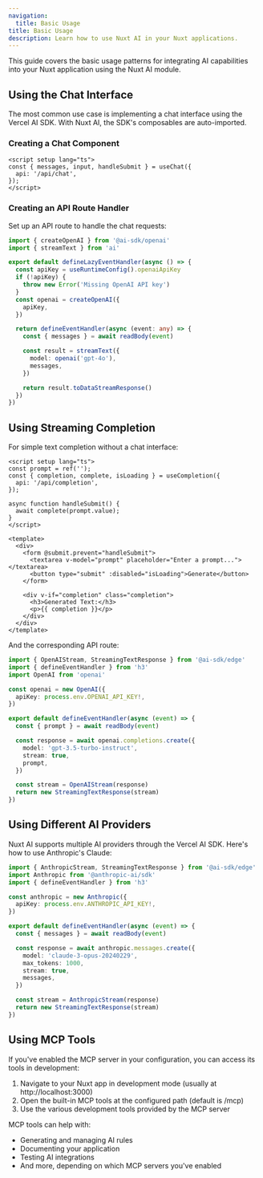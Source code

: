 ```yaml
---
navigation:
  title: Basic Usage
title: Basic Usage
description: Learn how to use Nuxt AI in your Nuxt applications.
---
```


This guide covers the basic usage patterns for integrating AI capabilities into your Nuxt application using the Nuxt AI module.

## Using the Chat Interface

The most common use case is implementing a chat interface using the Vercel AI SDK. With Nuxt AI, the SDK's composables are auto-imported.

### Creating a Chat Component

```vue [components/AiChat.vue]
<script setup lang="ts">
const { messages, input, handleSubmit } = useChat({
  api: '/api/chat',
});
</script>
```

### Creating an API Route Handler

Set up an API route to handle the chat requests:

```typescript [server/api/chat.ts]
import { createOpenAI } from '@ai-sdk/openai'
import { streamText } from 'ai'

export default defineLazyEventHandler(async () => {
  const apiKey = useRuntimeConfig().openaiApiKey
  if (!apiKey) {
    throw new Error('Missing OpenAI API key')
  }
  const openai = createOpenAI({
    apiKey,
  })

  return defineEventHandler(async (event: any) => {
    const { messages } = await readBody(event)

    const result = streamText({
      model: openai('gpt-4o'),
      messages,
    })

    return result.toDataStreamResponse()
  })
})
```

## Using Streaming Completion

For simple text completion without a chat interface:

```vue [components/TextCompletion.vue]
<script setup lang="ts">
const prompt = ref('');
const { completion, complete, isLoading } = useCompletion({
  api: '/api/completion',
});

async function handleSubmit() {
  await complete(prompt.value);
}
</script>

<template>
  <div>
    <form @submit.prevent="handleSubmit">
      <textarea v-model="prompt" placeholder="Enter a prompt..."></textarea>
      <button type="submit" :disabled="isLoading">Generate</button>
    </form>

    <div v-if="completion" class="completion">
      <h3>Generated Text:</h3>
      <p>{{ completion }}</p>
    </div>
  </div>
</template>
```

And the corresponding API route:

```typescript [server/api/completion.ts]
import { OpenAIStream, StreamingTextResponse } from '@ai-sdk/edge'
import { defineEventHandler } from 'h3'
import OpenAI from 'openai'

const openai = new OpenAI({
  apiKey: process.env.OPENAI_API_KEY!,
})

export default defineEventHandler(async (event) => {
  const { prompt } = await readBody(event)

  const response = await openai.completions.create({
    model: 'gpt-3.5-turbo-instruct',
    stream: true,
    prompt,
  })

  const stream = OpenAIStream(response)
  return new StreamingTextResponse(stream)
})
```

## Using Different AI Providers

Nuxt AI supports multiple AI providers through the Vercel AI SDK. Here's how to use Anthropic's Claude:

```typescript [server/api/claude-chat.ts]
import { AnthropicStream, StreamingTextResponse } from '@ai-sdk/edge'
import Anthropic from '@anthropic-ai/sdk'
import { defineEventHandler } from 'h3'

const anthropic = new Anthropic({
  apiKey: process.env.ANTHROPIC_API_KEY!,
})

export default defineEventHandler(async (event) => {
  const { messages } = await readBody(event)

  const response = await anthropic.messages.create({
    model: 'claude-3-opus-20240229',
    max_tokens: 1000,
    stream: true,
    messages,
  })

  const stream = AnthropicStream(response)
  return new StreamingTextResponse(stream)
})
```

## Using MCP Tools

If you've enabled the MCP server in your configuration, you can access its tools in development:

1. Navigate to your Nuxt app in development mode (usually at http://localhost:3000)
2. Open the built-in MCP tools at the configured path (default is /mcp)
3. Use the various development tools provided by the MCP server

MCP tools can help with:
- Generating and managing AI rules
- Documenting your application
- Testing AI integrations
- And more, depending on which MCP servers you've enabled
